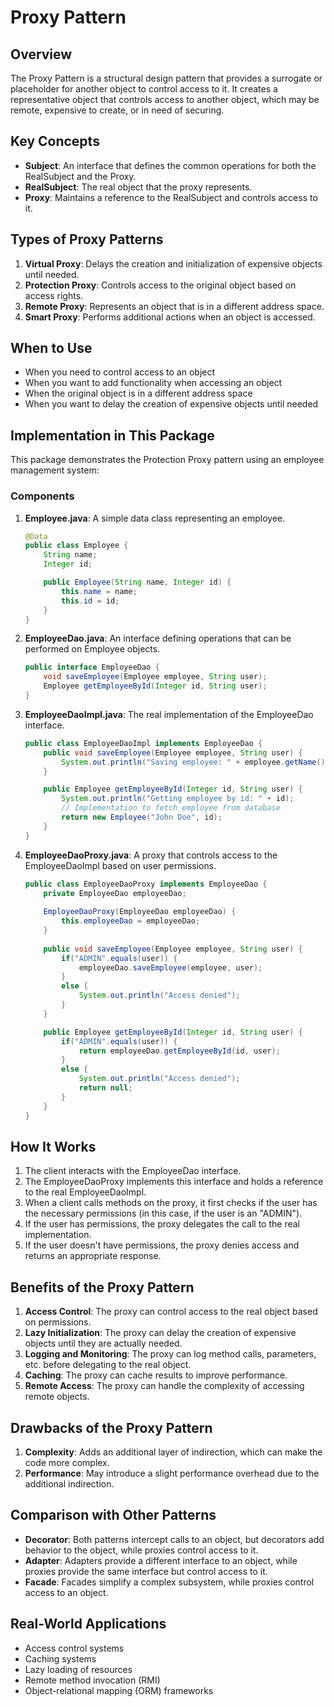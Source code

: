 # Proxy Pattern

## Overview
The Proxy Pattern is a structural design pattern that provides a surrogate or placeholder for another object to control access to it. It creates a representative object that controls access to another object, which may be remote, expensive to create, or in need of securing.

## Key Concepts
- **Subject**: An interface that defines the common operations for both the RealSubject and the Proxy.
- **RealSubject**: The real object that the proxy represents.
- **Proxy**: Maintains a reference to the RealSubject and controls access to it.

## Types of Proxy Patterns
1. **Virtual Proxy**: Delays the creation and initialization of expensive objects until needed.
2. **Protection Proxy**: Controls access to the original object based on access rights.
3. **Remote Proxy**: Represents an object that is in a different address space.
4. **Smart Proxy**: Performs additional actions when an object is accessed.

## When to Use
- When you need to control access to an object
- When you want to add functionality when accessing an object
- When the original object is in a different address space
- When you want to delay the creation of expensive objects until needed

## Implementation in This Package

This package demonstrates the Protection Proxy pattern using an employee management system:

### Components

1. **Employee.java**: A simple data class representing an employee.
   ```java
   @Data
   public class Employee {
       String name;
       Integer id;

       public Employee(String name, Integer id) {
           this.name = name;
           this.id = id;
       }
   }
   ```

2. **EmployeeDao.java**: An interface defining operations that can be performed on Employee objects.
   ```java
   public interface EmployeeDao {
       void saveEmployee(Employee employee, String user);
       Employee getEmployeeById(Integer id, String user);
   }
   ```

3. **EmployeeDaoImpl.java**: The real implementation of the EmployeeDao interface.
   ```java
   public class EmployeeDaoImpl implements EmployeeDao {
       public void saveEmployee(Employee employee, String user) {
           System.out.println("Saving employee: " + employee.getName());
       }

       public Employee getEmployeeById(Integer id, String user) {
           System.out.println("Getting employee by id: " + id);
           // Implementation to fetch employee from database
           return new Employee("John Doe", id);
       }
   }
   ```

4. **EmployeeDaoProxy.java**: A proxy that controls access to the EmployeeDaoImpl based on user permissions.
   ```java
   public class EmployeeDaoProxy implements EmployeeDao {
       private EmployeeDao employeeDao;
       
       EmployeeDaoProxy(EmployeeDao employeeDao) {
           this.employeeDao = employeeDao;
       }
       
       public void saveEmployee(Employee employee, String user) {
           if("ADMIN".equals(user)) {
               employeeDao.saveEmployee(employee, user);
           }
           else {
               System.out.println("Access denied");
           }
       }

       public Employee getEmployeeById(Integer id, String user) {
           if("ADMIN".equals(user)) {
               return employeeDao.getEmployeeById(id, user);
           }
           else {
               System.out.println("Access denied");
               return null;
           }
       }
   }
   ```

## How It Works
1. The client interacts with the EmployeeDao interface.
2. The EmployeeDaoProxy implements this interface and holds a reference to the real EmployeeDaoImpl.
3. When a client calls methods on the proxy, it first checks if the user has the necessary permissions (in this case, if the user is an "ADMIN").
4. If the user has permissions, the proxy delegates the call to the real implementation.
5. If the user doesn't have permissions, the proxy denies access and returns an appropriate response.

## Benefits of the Proxy Pattern
1. **Access Control**: The proxy can control access to the real object based on permissions.
2. **Lazy Initialization**: The proxy can delay the creation of expensive objects until they are actually needed.
3. **Logging and Monitoring**: The proxy can log method calls, parameters, etc. before delegating to the real object.
4. **Caching**: The proxy can cache results to improve performance.
5. **Remote Access**: The proxy can handle the complexity of accessing remote objects.

## Drawbacks of the Proxy Pattern
1. **Complexity**: Adds an additional layer of indirection, which can make the code more complex.
2. **Performance**: May introduce a slight performance overhead due to the additional indirection.

## Comparison with Other Patterns
- **Decorator**: Both patterns intercept calls to an object, but decorators add behavior to the object, while proxies control access to it.
- **Adapter**: Adapters provide a different interface to an object, while proxies provide the same interface but control access to it.
- **Facade**: Facades simplify a complex subsystem, while proxies control access to an object.

## Real-World Applications
- Access control systems
- Caching systems
- Lazy loading of resources
- Remote method invocation (RMI)
- Object-relational mapping (ORM) frameworks
